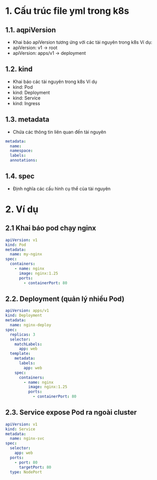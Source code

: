 # 1. Cấu trúc file yml trong k8s

## 1.1. aqpiVersion

- Khai báo apiVersion tương ứng với các tài nguyên trong k8s
Ví dụ:
- apiVersion: v1 -> root
- apiVersion: apps/v1 -> deployment

## 1.2. kind

- Khai báo các tài nguyên trong k8s
Ví dụ
- kind: Pod
- kind: Deployment
- kind: Service
- kind: Ingress

## 1.3. metadata

- Chứa các thông tin liên quan đến tài nguyên

```yml
metadata:
  name:
  namespace:
  labels:
  annotations:
```

## 1.4. spec

- Định nghĩa các cấu hình cụ thể của tài nguyên

# 2. Ví dụ

## 2.1 Khai báo pod chạy nginx

```yml
apiVersion: v1
kind: Pod
metadata:
  name: my-nginx
spec:
  containers:
    - name: nginx
      image: nginx:1.25
      ports:
        - containerPort: 80
```

## 2.2. Deployment (quản lý nhiều Pod)

```yml
apiVersion: apps/v1
kind: Deployment
metadata:
  name: nginx-deploy
spec:
  replicas: 3
  selector:
    matchLabels:
      app: web
  template:
    metadata:
      labels:
        app: web
    spec:
      containers:
        - name: nginx
          image: nginx:1.25
          ports:
            - containerPort: 80
```

## 2.3. Service expose Pod ra ngoài cluster

```yml
apiVersion: v1
kind: Service
metadata:
  name: nginx-svc
spec:
  selector:
    app: web
  ports:
    - port: 80
      targetPort: 80
  type: NodePort

```
